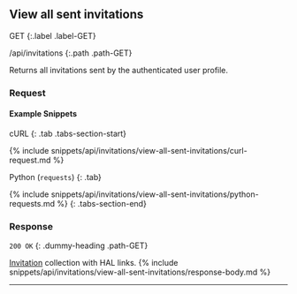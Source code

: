 ## View all sent invitations

GET
{:.label .label-GET}

/api/invitations
{:.path .path-GET}

Returns all invitations sent by the authenticated user profile.

### Request
#### Example Snippets
cURL
{: .tab .tabs-section-start}

{% include snippets/api/invitations/view-all-sent-invitations/curl-request.md %}

Python (`requests`)
{: .tab}

{% include snippets/api/invitations/view-all-sent-invitations/python-requests.md %}
{: .tabs-section-end}

### Response
`200 OK`
{: .dummy-heading .path-GET}

[Invitation](#invitation) collection with HAL links.
{% include snippets/api/invitations/view-all-sent-invitations/response-body.md %}

---
